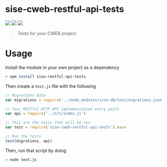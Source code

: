 sise-cweb-restful-api-tests
===========================

[![](https://img.shields.io/badge/INESC-GSD-brightgreen.svg?style=flat-square)](http://www.gsd.inesc-id.pt/)
[![](https://img.shields.io/badge/TÉCNICO-LISBOA-blue.svg?style=flat-square)](http://tecnico.ulisboa.pt/)
[![](https://img.shields.io/badge/SISE-CWEB-brightgreen.svg?style=flat-square)](http://tecnico.ulisboa.pt/)

> Tests for your CWEB project

# Usage

Install the module in your own project as a dependency

```sh
> npm install sise-restful-api-tests
```

Then create a `test.js` file with the following

```JavaScript
// Migrations Data
var migrations = require('../node_modules/sise-db/test/migrations.json')

// Your RESTful HTTP API implementation entry point
var api = require('../src/index.js')

// This are the tests that will be run
var test = require('sise-cweb-restful-api-tests').base

// Run the tests
test(migrations, api)
```

Then, run that script by doing

```sh
> node test.js
```
